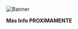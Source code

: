 ![Banner](https://user-images.githubusercontent.com/89747340/131262886-0d2ff971-9664-4486-8b2d-d0993be87e57.png)

**Más Info PROXIMAMENTE**
